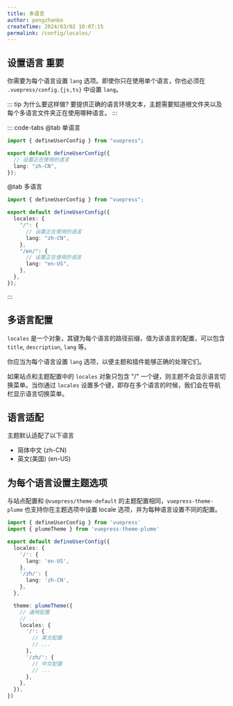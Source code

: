 ```yaml
---
title: 多语言
author: pengzhanbo
createTime: 2024/03/02 10:07:15
permalink: /config/locales/
---
```


## 设置语言 <Badge type="danger">重要</Badge>

你需要为每个语言设置 `lang` 选项。即使你只在使用单个语言，你也必须在 `.vuepress/config.{js,ts}` 中设置 `lang`。

::: tip 为什么要这样做?
要提供正确的语言环境文本，主题需要知道根文件夹以及每个多语言文件夹正在使用哪种语言。
:::

::: code-tabs
@tab 单语言
```ts
import { defineUserConfig } from "vuepress";

export default defineUserConfig({
  // 设置正在使用的语言
  lang: "zh-CN",
});
```
@tab 多语言
```ts
import { defineUserConfig } from "vuepress";

export default defineUserConfig({
  locales: {
    "/": {
      // 设置正在使用的语言
      lang: "zh-CN",
    },
    "/en/": {
      // 设置正在使用的语言
      lang: "en-US",
    },
  },
});
```
:::

## 多语言配置

`locales` 是一个对象，其键为每个语言的路径前缀，值为该语言的配置，可以包含 `title`, `description`, `lang` 等。

你应当为每个语言设置 `lang` 选项，以便主题和插件能够正确的处理它们。

如果站点和主题配置中的 `locales` 对象只包含 "/" 一个键，则主题不会显示语言切换菜单。当你通过 `locales` 设置多个键，即存在多个语言的时候，我们会在导航栏显示语言切换菜单。

## 语言适配

主题默认适配了以下语言

- 简体中文 (zh-CN)
- 英文(美国) (en-US)

## 为每个语言设置主题选项

与站点配置和 `@vuepress/theme-default` 的主题配置相同，`vuepress-theme-plume` 也支持你在主题选项中设置 locale 选项，并为每种语言设置不同的配置。

```ts
import { defineUserConfig } from 'vuepress'
import { plumeTheme } from 'vuepress-theme-plume'

export default defineUserConfig({
  locales: {
    '/': {
      lang: 'en-US',
    },
    '/zh/': {
      lang: 'zh-CN',
    },
  },

  theme: plumeTheme({
    // 通用配置
    // ...
    locales: {
      '/': {
        // 英文配置
        // ...
      },
      '/zh/': {
        // 中文配置
        // ...
      },
    },
  }),
})
```
